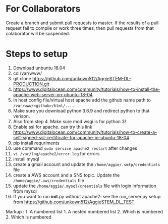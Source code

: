 
# For Collaborators  
Create a branch and submit pull requests to master.
If the results of a pull request fail to compile or work three times, then pull requests from that colaborator will be suspended. 

# Steps to setup
1. Download unbuntu 18.04
2. cd /var/www/
3. git clone https://github.com/unkown512/AggieSTEM-DL-PRODUCTION.git
4. https://www.digitalocean.com/community/tutorials/how-to-install-the-apache-web-server-on-ubuntu-18-04
  1. In host config file/virtual host apache add the github name path to `/var/www/<github>/html/....`
  2. Make sure you download python 3.6.9 and redirect python to that verison.
  3. Also from step 4. Make sure mod wsgi is for python 3!
5. Enable ssl for apache. can try this link https://www.digitalocean.com/community/tutorials/how-to-create-a-self-signed-ssl-certificate-for-apache-in-ubuntu-18-04
6. pip install requriments
7. use command `sudo service apache2 restart` after changes
8. `vi /var/log/apache2/error.log` for errors
9. install mysql
10. create a gmail account and update the `/home/aggie/.smtp/credentials` file
11. create a AWS account and a SNS topic. Update the `/home/aggie/.aws/credentials` file
12. update the `/home/aggie/.mysql/creentials` file with login information from mysql
13. If you want to run __init__.py without apache2: see the run_server.py setup from https://github.com/unkown512/AggieSTEM_DL_TEST


 Markup : 1. A numbered list
              1. A nested numbered list
              2. Which is numbered
          2. Which is numbered
